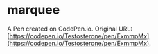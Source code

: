 # marquee

A Pen created on CodePen.io. Original URL: [https://codepen.io/Testosterone/pen/ExmmpMx](https://codepen.io/Testosterone/pen/ExmmpMx).


